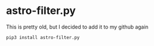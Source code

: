 # astro-filter.py
This is pretty old, but I decided to add it to my github again

```
pip3 install astro-filter.py
```
